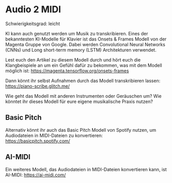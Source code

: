 # Audio 2 MIDI

Schwierigkeitsgrad: leicht

KI kann auch genutzt werden um Musik zu transkribieren. Eines der bekanntesten KI-Modelle für Klavier ist das Onsets & Frames Modell von der Magenta Gruppe von Google. Dabei werden Convolutional Neural Networks (CNNs) und Long short-term memory (LSTM) Architekturen verwendet. 

Lest euch den Artikel zu diesem Modell durch und hört euch die Klangbeispiele an um ein Gefühl dafür zu bekommen, was mit dem Modell möglich ist:
https://magenta.tensorflow.org/onsets-frames

Dann könnt ihr selbst Aufnahmen durch das Modell transkribieren lassen:
https://piano-scribe.glitch.me/

Wie geht das Modell mit anderen Instrumenten oder Geräuschen um? Wie könntet ihr dieses Modell für eure eigene musikalische Praxis nutzen?

## Basic Pitch
Alternativ könnt ihr auch das Basic Pitch Modell von Spotify nutzen, um Audiodateien in MIDI-Dateien zu konvertieren:
https://basicpitch.spotify.com/

## AI-MIDI
Ein weiteres Modell, das Audiodateien in MIDI-Dateien konvertieren kann, ist AI-MIDI:
https://ai-midi.com/